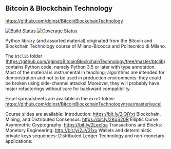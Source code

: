 ## Bitcoin & Blockchain Technology
https://github.com/dginst/BitcoinBlockchainTechnology


[![Build Status](https://travis-ci.org/dginst/BitcoinBlockchainTechnology.svg?branch=master)](https://travis-ci.org/dginst/BitcoinBlockchainTechnology) [![Coverage Status](https://coveralls.io/repos/github/dginst/BitcoinBlockchainTechnology/badge.svg?branch=master)](https://coveralls.io/github/dginst/BitcoinBlockchainTechnology?branch=master)

Python library (and assorted material) originated from the Bitcoin and Blockchain Technology course of Milano-Bicocca and Politecnico di Milano.

The `btclib` folder (https://github.com/dginst/BitcoinBlockchainTechnology/tree/master/btclib) contains Python code, namely Python 3.5 or later with type annotation. Most of the material is instrumental in teaching; algorithms are intended for demonstration and not to be used in production environments: they could be broken using side-channel attacks! Moreover, they will probably have major refactorings without care for backward compatibility.

Excel spreadsheets are available in the `excel` folder:
https://github.com/dginst/BitcoinBlockchainTechnology/tree/master/excel

Course slides are available:
Introduction: https://bit.ly/2jQjYxt
Blockchain, Mining, and Distributed Consensus: https://bit.ly/2KgS20R
Elliptic Curve Asymmetric Cryptography: https://bit.ly/2LecIba
Transactions and Blocks:
Monetary Engineering: http://bit.ly/2JV31xx
Wallets and deterministic private keys sequences:
Distributed Ledger Technology and non-monetary applications:
